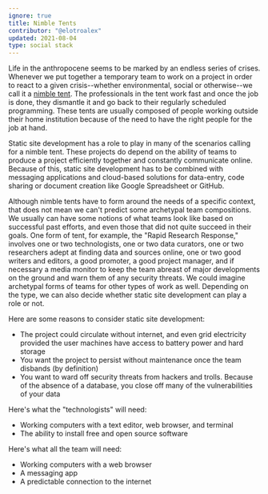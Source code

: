 ```yaml
---
ignore: true
title: Nimble Tents
contributor: "@elotroalex"
updated: 2021-08-04
type: social stack
---
```


Life in the anthropocene seems to be marked by an endless series of crises.
Whenever we put together a temporary team to work on a project in order to react to a given crisis--whether environmental, social or otherwise--we call it a [nimble tent](https://nimbletents.github.io/).
The professionals in the tent work fast and once the job is done, they dismantle it and go back to their regularly scheduled programming. 
These tents are usually composed of people working outside their home institution because of the need to have the right people for the job at hand. 

Static site development has a role to play in many of the scenarios calling for a nimble tent. 
These projects do depend on the ability of teams to produce a project efficiently together and constantly communicate online. 
Because of this, static site development has to be combined with messaging applications and cloud-based solutions for data-entry, code sharing or document creation like Google Spreadsheet or GitHub. 

Although nimble tents have to form around the needs of a specific context, that does not mean we can't predict some archetypal team compositions. 
We usually can have some notions of what teams look like based on successful past efforts, and even those that did not quite succeed in their goals. 
One form of tent, for example, the "Rapid Research Response," involves one or two technologists, one or two data curators, one or two researchers adept at finding data and sources online, one or two good writers and editors, a good promoter, a good project manager, and if necessary a media monitor to keep the team abreast of major developments on the ground and warn them of any security threats. 
We could imagine archetypal forms of teams for other types of work as well. 
Depending on the type, we can also decide whether static site development can play a role or not. 

Here are some reasons to consider static site development:

- The project could circulate without internet, and even grid electricity provided the user machines have access to battery power and hard storage
- You want the project to persist without maintenance once the team disbands (by definition)
- You want to ward off security threats from hackers and trolls. Because of the absence of a database, you close off many of the vulnerabilities of your data

Here's what the "technologists" will need:

- Working computers with a text editor, web browser, and terminal
- The ability to install free and open source software

Here's what all the team will need:

- Working computers with a web browser
- A messaging app
- A predictable connection to the internet
